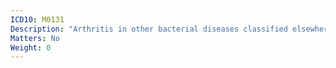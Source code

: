 ```yaml
---
ICD10: M0131
Description: "Arthritis in other bacterial diseases classified elsewhere: Shoulder region"
Matters: No
Weight: 0
---
```

